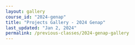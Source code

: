```yaml
---
layout: gallery
course_id: "2024-genap"
title: "Projects Gallery - 2024 Genap"
last_updated: "Jan 2, 2024"
permalink: /previous-classes/2024-genap-gallery
--- 
```


